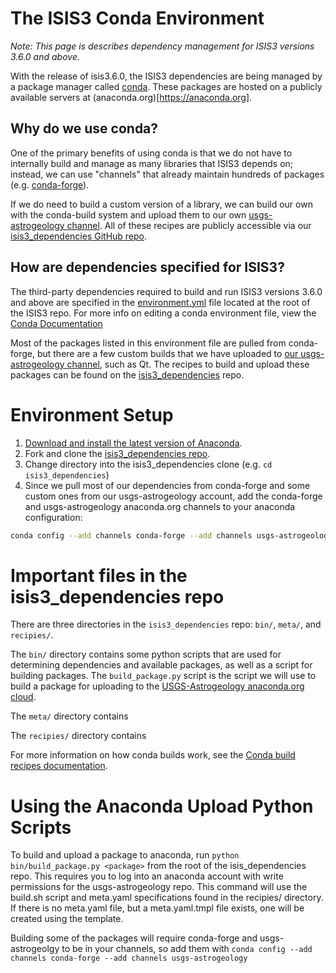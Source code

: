 # The ISIS3 Conda Environment

_Note: This page is describes dependency management for ISIS3 versions 3.6.0 and above._

With the release of isis3.6.0, the ISIS3 dependencies are being managed by a package manager called [conda](https://conda.io/docs/). These packages are hosted on a publicly available servers at (anaconda.org)[https://anaconda.org].

## Why do we use conda?

One of the primary benefits of using conda is that we do not have to internally build and manage as many libraries that ISIS3 depends on; instead, we can use "channels" that already maintain hundreds of packages (e.g. [conda-forge](https://conda-forge.org/)). 

If we do need to build a custom version of a library, we can build our own with the conda-build system and upload them to our own [usgs-astrogeology channel](https://anaconda.org/usgs-astrogeology). All of these recipes are publicly accessible via our [isis3_dependencies GitHub repo](https://github.com/usgs-astrogeology/isis3_dependencies).

## How are dependencies specified for ISIS3?

The third-party dependencies required to build and run ISIS3 versions 3.6.0 and above are specified in the [environment.yml](https://github.com/USGS-Astrogeology/ISIS3/blob/cmake/environment.yml) file located at the root of the ISIS3 repo. For more info on editing a conda environment file, view the [Conda Documentation](https://conda.io/docs/user-guide/tasks/manage-environments.html)

Most of the packages listed in this environment file are pulled from conda-forge, but there are a few custom builds that we have uploaded to [our usgs-astrogeology channel](https://anaconda.org/usgs-astrogeology/repo), such as Qt. The recipes to build and upload these packages can be found on the [isis3_dependencies](https://github.com/USGS-Astrogeology/isis3_dependencies) repo.

# Environment Setup

1. [Download and install the latest version of Anaconda](https://www.anaconda.com/download).
1. Fork and clone the [isis3_dependencies repo](https://github.com/usgs-astrogeology/isis3_depenedencies).
1. Change directory into the isis3_dependencies clone (e.g. ```cd isis3_dependencies```)
1. Since we pull most of our dependencies from conda-forge and some custom ones from our usgs-astrogeology account, add the conda-forge and usgs-astrogeology anaconda.org channels to your anaconda configuration:
```bash
conda config --add channels conda-forge --add channels usgs-astrogeology
```

# Important files in the isis3_dependencies repo

There are three directories in the `isis3_dependencies` repo: `bin/`, `meta/`, and `recipies/`.

The `bin/` directory contains some python scripts that are used for determining dependencies and available packages, as well as a script for building packages. The `build_package.py` script is the script we will use to build a package for uploading to the [USGS-Astrogeology anaconda.org cloud](https://anaconda.org/usgs-astrogeology).

The `meta/` directory contains

The `recipies/` directory contains 

For more information on how conda builds work, see the [Conda build recipes documentation](https://conda.io/docs/user-guide/tasks/build-packages/recipe.html).

# Using the Anaconda Upload Python Scripts

To build and upload a package to anaconda, run `python bin/build_package.py <package>` from the root of the isis_dependencies repo. This requires you to log into an anaconda account with write permissions for the usgs-astrogeology repo. This command will use the build.sh script and meta.yaml specifications found in the  recipies/<package> directory. If there is no meta.yaml file, but a meta.yaml.tmpl file exists, one will be created using the template. 

Building some of the packages will require conda-forge and usgs-astrogeolgy to be in your channels, so add them with `conda config --add channels conda-forge --add channels usgs-astrogeology`
